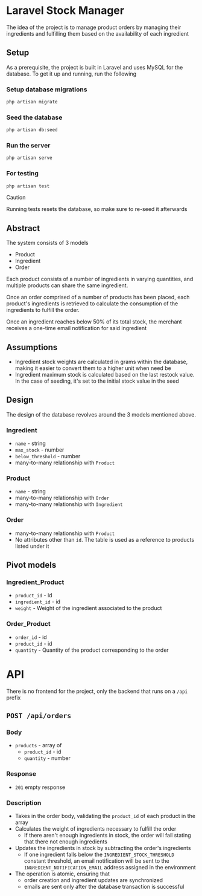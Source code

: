 
# Laravel Stock Manager

The idea of the project is to manage product orders by managing their ingredients and fulfilling them based on the availability of each ingredient

## Setup

As a prerequisite, the project is built in Laravel and uses MySQL for the database. To get it up and running, run the following

### Setup database migrations

```cmd
php artisan migrate
```

### Seed the database

```cmd
php artisan db:seed
```

### Run the server

```cmd
php artisan serve
```

### For testing

```cmd
php artisan test
```

> [!CAUTION]
> Running tests resets the database, so make sure to re-seed it afterwards

## Abstract

The system consists of 3 models

- Product
- Ingredient
- Order

Each product consists of a number of ingredients in varying quantities, and multiple products can share the same ingredient.

Once an order comprised of a number of products has been placed, each product's ingredients is retrieved to calculate the consumption of the ingredients to fulfill the order.

Once an ingredient reaches below 50% of its total stock, the merchant receives a one-time email notification for said ingredient

## Assumptions

- Ingredient stock weights are calculated in grams within the database, making it easier to convert them to a higher unit when need be
- Ingredient maximum stock is calculated based on the last restock value. In the case of seeding, it's set to the initial stock value in the seed

## Design

The design of the database revolves around the 3 models mentioned above.

### Ingredient

- `name` - string
- `max_stock` - number
- `below_threshold` - number
- many-to-many relationship with `Product`

### Product

- `name` - string
- many-to-many relationship with `Order`
- many-to-many relationship with `Ingredient`

### Order

- many-to-many relationship with `Product`
- No attributes other than `id`. The table is used as a reference to products listed under it

## Pivot models

### Ingredient_Product

- `product_id` - id
- `ingredient_id` - id
- `weight` - Weight of the ingredient associated to the product

### Order_Product

- `order_id` - id
- `product_id` - id
- `quantity` - Quantity of the product corresponding to the order

# API

There is no frontend for the project, only the backend that runs on a `/api` prefix

## `POST /api/orders`

### Body

- `products` - array of
  - `product_id` - id
  - `quantity` - number

### Response

- `201` empty response

### Description

- Takes in the order body, validating the `product_id` of each product in the array
- Calculates the weight of ingredients necessary to fulfill the order
  - If there aren't enough ingredients in stock, the order will fail stating that there not enough ingredients
- Updates the ingredients in stock by subtracting the order's ingredients
  - If one ingredient falls below the `INGREDIENT_STOCK_THRESHOLD` constant threshold, an email notification will be sent to the `INGREDIENT_NOTIFICATION_EMAIL` address assigned in the environment
- The operation is atomic, ensuring that
  - order creation and ingredient updates are synchronized
  - emails are sent only after the database transaction is successful
